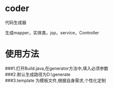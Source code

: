 # coder
代码生成器

生成mapper，实体类，jsp，service，Controller
# 使用方法
###1.打开Build.java,在generator方法中,填入必须参数<br />
###2.默认生成路径为D:\generate<br />
###3.template 为模板文件,根据自身需求,个性化定制 <br />